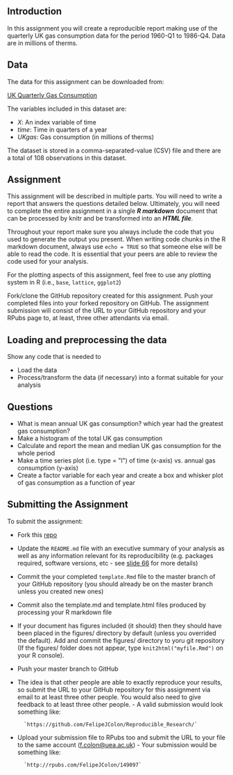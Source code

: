 ## Introduction

In this assignment you will create a reproducible report 
making use of the quarterly UK gas consumption data for the period
1960-Q1 to 1986-Q4. Data are in millions of therms.

## Data
The data for this assignment can be downloaded from:

[UK Quarterly Gas Consumption](https://vincentarelbundock.github.io/Rdatasets/csv/datasets/UKgas.csv)

The variables included in this dataset are:

  - *X*: An index variable of time
  - *time*: Time in quarters of a year
  - *UKgas*: Gas consumption (in millions of therms)

The dataset is stored in a comma-separated-value (CSV) file and there are a 
total of 108 observations in this dataset.

## Assignment

This assignment will be described in multiple parts. You will need
to write a report that answers the questions detailed below. Ultimately, 
you will need to complete the entire assignment in a single **_R markdown_**
document that can be processed by knitr and be transformed into an 
**_HTML file_**.

Throughout your report make sure you always include the code that you used 
to generate the output you present. When writing code chunks in the R markdown 
document, always use `echo = TRUE` so that someone else will be able to read 
the code. It is essential that your peers are able to review the code used for 
your analysis.

For the plotting aspects of this assignment, feel free to use any plotting 
system in R (i.e., `base`, `lattice`, `ggplot2`)

Fork/clone the GitHub repository created for this assignment. Push your 
completed files into your forked repository on GitHub. The assignment 
submission will consist of the URL to your GitHub repository and
your RPubs page to, at least, three other attendants via email.

## Loading and preprocessing the data
Show any code that is needed to

  - Load the data
  - Process/transform the data (if necessary) into a format suitable for your analysis

## Questions

- What is mean annual UK gas consumption? which year had the greatest gas consumption?
- Make a histogram of the total UK gas consumption
- Calculate and report the mean and median UK gas consumption for the whole period
- Make a time series plot (i.e. type = "l") of time (x-axis) vs. annual gas consumption (y-axis)
- Create a factor variable for each year and create a box and whisker plot of gas consumption
  as a function of year

## Submitting the Assignment

To submit the assignment:

- Fork this [repo](https://github.com/FelipeJColon/Reproducible_Research/)
- Update the `README.md` file with an executive summary of your analysis as well as 
  any information relevant for its reproducibility (e.g. packages required, 
  software versions, etc - see [slide 66](http://rpubs.com/FelipeJColon) for more details)
- Commit the your completed `template.Rmd` file to the master branch of your GitHub 
  repository (you should already be on the master branch unless you created new ones)
- Commit also the template.md and template.html files produced by processing your 
  R markdown file
- If your document has figures included (it should) then they should have been 
  placed in the figures/ directory by default (unless you overrided the default). 
  Add and commit the figures/ directory to yoru git repository (If the figures/ folder
  does not appear, type `knit2html("myfile.Rmd")` on your R console).
- Push your master branch to GitHub
- The idea is that other people are able to exactly reproduce your results, so submit
  the URL to your GitHub repository for this assignment via email to at least three 
  other people. You would also need to give feedback to at least three other people.
      - A valid submission would look something like:

        `https://github.com/FelipeJColon/Reproducible_Research/`

- Upload your submission file to RPubs too and submit the URL to your file
  to the same account (f.colon@uea.ac.uk)
      - Your submission would be something like:

        `http://rpubs.com/FelipeJColon/149097`

